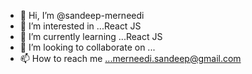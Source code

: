 - 👋 Hi, I’m @sandeep-merneedi
- 👀 I’m interested in ...React JS
- 🌱 I’m currently learning ...React JS
- 💞️ I’m looking to collaborate on ...
- 📫 How to reach me ...merneedi.sandeep@gmail.com

<!---
sandeep-merneedi/sandeep-merneedi is a ✨ special ✨ repository because its `README.md` (this file) appears on your GitHub profile.
You can click the Preview link to take a look at your changes.
--->
